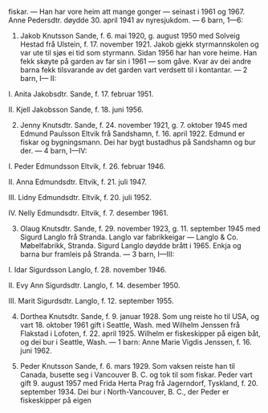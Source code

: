fiskar. — Han har vore heim att mange gonger — seinast i 1961 og 1967. Anne Pedersdtr. døydde 30. april 1941 av nyresjukdom. — 6 barn, 1—6:

1. Jakob Knutsson Sande, f. 6. mai 1920, g. august 1950 med Solveig Hestad frå Ulstein, f. 17. november 1921. Jakob gjekk styrmannskolen og var ute til sjøs ei tid som styrmann. Sidan 1956 har han vore heime. Han fekk skøyte på garden av far sin i 1961 — som gåve. Kvar av dei andre barna fekk tilsvarande av det garden vart verdsett til i kontantar. — 2 barn, I— II:

I. Anita Jakobsdtr. Sande, f. 17. februar 1951.

II. Kjell Jakobsson Sande, f. 18. juni 1956.

2. Jenny Knutsdtr. Sande, f. 24. november 1921, g. 7. oktober 1945 med Edmund Paulsson Eltvik frå Sandshamn, f. 16. april 1922. Edmund er fiskar og bygningsmann. Dei har bygt bustadhus på Sandshamn og bur der. — 4 barn, I—IV:

I. Peder Edmundsson Eltvik, f. 26. februar 1946.

II. Anna Edmundsdtr. Eltvik, f. 21. juli 1947.

III. Lidny Edmundsdtr. Eltvik, f. 20. juli 1952.

IV. Nelly Edmundsdtr. Eltvik, f. 7. desember 1961.

3. Olaug Knutsdtr. Sande, f. 29. november 1923, g. 11. september 1945 med Sigurd Langlo frå Stranda. Langlo var fabrikkeigar — Langlo & Co. Møbelfabrikk, Stranda. Sigurd Langlo døydde brått i 1965. Enkja og barna bur framleis på Stranda. — 3 barn, I—III:

I. Idar Sigurdsson Langlo, f. 28. november 1946.

II. Evy Ann Sigurdsdtr. Langlo, f. 14. desember 1950.

III. Marit Sigurdsdtr. Langlo, f. 12. september 1955.

4. Dorthea Knutsdtr. Sande, f. 9. januar 1928. Som ung reiste ho til USA, og vart 18. oktober 1961 gift i Seattle, Wash. med Wilhelm Jenssen frå Flakstad i Lofoten, f. 22. april 1925. Wilhelm er fiskeskipper på eigen båt, og dei bur i Seattle, Wash. — 1 barn: Anne Marie Vigdis Jenssen, f. 16. juni 1962.

5. Peder Knutsson Sande, f. 6. mars 1929. Som vaksen reiste han til Canada, busette seg i Vancouver B. C. og tok til som fiskar. Peder vart gift 9. august 1957 med Frida Herta Prag frå Jagerndorf, Tyskland, f. 20. september 1934. Dei bur i North-Vancouver, B. C., der Peder er fiskeskipper på eigen